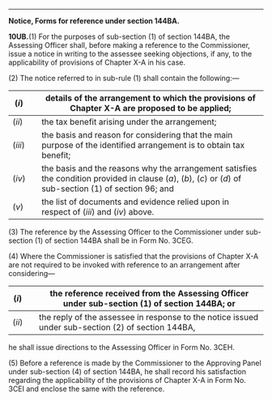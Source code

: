 ****

**Notice, Forms for reference under section 144BA.**

**10UB.**(1) For the purposes of sub-section (1) of section 144BA, the Assessing Officer shall, before making a reference to the Commissioner, issue a notice in writing to the assessee seeking objections, if any, to the applicability of provisions of Chapter X-A in his case.

(2) The notice referred to in sub-rule (1) shall contain the following:—

(_i_)|  |  details of the arrangement to which the provisions of Chapter X-A are proposed to be applied;  
---|---|---  
(_ii_)|  |  the tax benefit arising under the arrangement;  
(_iii_)|  |  the basis and reason for considering that the main purpose of the identified arrangement is to obtain tax benefit;  
(_iv_)|  |  the basis and the reasons why the arrangement satisfies the condition provided in clause (_a_), (_b_), (_c_) or (_d_) of sub-section (1) of section 96; and  
(_v_)|  |  the list of documents and evidence relied upon in respect of (_iii_) and (_iv_) above.  
  
(3) The reference by the Assessing Officer to the Commissioner under sub-section (1) of section 144BA shall be in Form No. 3CEG.

(4) Where the Commissioner is satisfied that the provisions of Chapter X-A are not required to be invoked with reference to an arrangement after considering—

(_i_)|  |  the reference received from the Assessing Officer under sub-section (1) of section 144BA; or  
---|---|---  
(_ii_)|  |  the reply of the assessee in response to the notice issued under sub-section (2) of section 144BA,  
  
he shall issue directions to the Assessing Officer in Form No. 3CEH.

(5) Before a reference is made by the Commissioner to the Approving Panel under sub-section (4) of section 144BA, he shall record his satisfaction regarding the applicability of the provisions of Chapter X-A in Form No. 3CEI and enclose the same with the reference.